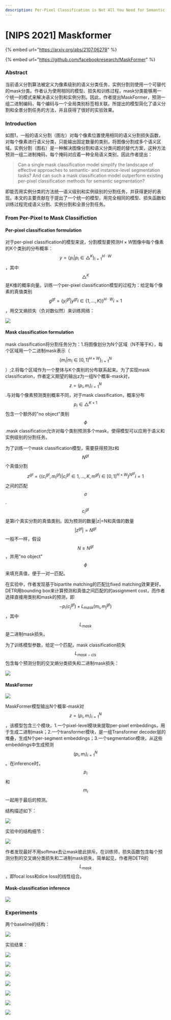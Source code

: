 ```yaml
---
description: Per-Pixel Classification is Not All You Need for Semantic Segmentation
---
```


# \[NIPS 2021] Maskformer

{% embed url="https://arxiv.org/abs/2107.06278" %}

{% embed url="https://github.com/facebookresearch/MaskFormer" %}

### Abstract

当前语义分割算法被定义为像素级别的语义分类任务，实例分割则使用一个可替代的mask分类。作者认为使用相同的模型、损失和训练过程，mask分类能够用一个统一的模式来解决语义分割和实例分割。因此，作者提出MaskFormer，预测一组二进制编码，每个编码与一个全局类别标签相关联。所提出的模型简化了语义分割和全景分割任务的方法，并且获得了很好的实验效果。

### Introduction

&#x20;如图1，一般的语义分割（图左）对每个像素位置使用相同的语义分割损失函数，对每个像素进行语义分类，只能输出固定数量的类别，将图像分割成多个语义区域。实例分割（图右）是一种解决图像分割和语义分类问题的替代方案，这种方法预测一组二进制掩码，每个掩码对应着一种全局语义类别，因此作者提出：

> Can a single mask classification model simplify the landscape of effective approaches to semantic- and instance-level segmentation tasks? And can such a mask classification model outperform existing per-pixel classification methods for semantic segmentation?

即能否用实例分类的方法统一语义级别和实例级别的分割任务，并获得更好的表现。本文的主要贡献在于提出了一个统一的模型，用完全相同的模型、损失函数和训练过程完成语义分割、实例分割和全景分割任务。

### From Per-Pixel to Mask Classifiction

#### Per-pixel classification formulation

对于per-pixel classification的模型来说，分割模型要预测$H\times W$图像中每个像素的K个类别的分布概率：$$y={\{p_i|p_i \in \triangle^K\}}^{H \cdot W}_{i=1}$$，其中$$\triangle^K$$是K维的概率向量。训练一个per-pixel classification模型的过程为：给定每个像素的真值类别$$g^{gt}={\{y^{gt}_i|y^{gt}i \in \{1,...,K\}\}}^{H \cdot W}{i=1}$$，用交叉熵损失（负对数似然）来训练网络：&#x20;

![](<../../../.gitbook/assets/image (199).png>)

#### Mask classification formulation

mask classification将分割任务分为：1.将图像划分为N个区域（N不等于K），每个区域用一个二进制mask表示（$${\{m_i|m_i\in {[0,1]}^{H \times W}\}}^N_{i=1}$$）;2.将每个区域作为一个整体与K个类别的分布联系起来。为了实现mask classification，作者定义期望的输出z为一组N个概率-mask对，$$z={{(p_i,m_i)}}^N_{i=1}$$.与对每个像素预测类别概率不同，对于mask classification，概率分布$$p_i \in \triangle^{K+1}$$包含一个额外的"no object"类别$$\phi$$.mask classification允许对每个类别预测多个mask，使得模型可以应用于语义和实例级别的分割任务。&#x20;

为了训练一个mask classification模型，需要获得预测z和$$N^{gt}$$个真值分割$$z^{gt}={\{(c^{gt}_i,m^{gt}_i)|c^{gt}_i\in {1,...,K},m^{gt}i\in {[0,1]}^{H\times W}\}}^{N^{gt}}{i=1}$$之间的匹配$$\sigma$$.$$c^{gt}_i$$是第i个真实分割的真值类别。因为预测的数量|z|=N和真值的数量$$|z^{gt}|=N^{gt}$$一般不一样，假设$$N \geq N^{gt}$$，并用"no object"$$\phi$$来填充真值，便于一对一匹配。&#x20;

在实验中，作者发现基于bipartite matching的匹配比fixed matching效果更好。DETR用bounding box来计算预测和真值之间匹配的的assignment cost，而作者选择直接用类别和mask的预测，即$$-p_i(c^{gt}_j)+L_{mask}(m_i,m^{gt}_j)$$，其中$$L_{mask}$$是二进制mask损失。&#x20;

为了训练模型参数，给定一个匹配，mask classification损失$$L_{mask-cls}$$包含每个预测分割的交叉熵分类损失和二进制mask损失：&#x20;

![](<../../../.gitbook/assets/image (864).png>)

#### MaskFormer

![](<../../../.gitbook/assets/image (159).png>)

MaskFormer模型输出N个概率-mask对$$z={{(p_i,m_i)}}^N_{i=1}$$，该模型包含三个模块，1.一个pixel-level模块来提取per-pixel embeddings，用于生成二进制mask；2.一个transformer模块，是一组Transformer decoder层的堆叠，生成N个per-segment embeddings；3.一个segmentation模块，从这些embeddings中生成预测$${{(p_i,m_i)}}^N_{i=1}$$。在inference时，$$p_i$$和$$m_i$$一起用于最后的预测。

&#x20;结构描述如下：&#x20;

![](<../../../.gitbook/assets/image (206).png>)

实验中的结构细节：&#x20;

![](<../../../.gitbook/assets/image (18) (1).png>)

作者发现最好不用softmax去让mask彼此排斥。在训练师，损失函数包含每个预测分割的交叉熵分类损失和二进制mask损失。简单起见，作者用DETR的$$L_{mask}$$，即focal loss和dice loss的线性组合。

#### Mask-classification inference

![](<../../../.gitbook/assets/image (251).png>)

### Experiments

两个baseline的结构：&#x20;

![](<../../../.gitbook/assets/image (34).png>)

实验结果：&#x20;

![](<../../../.gitbook/assets/image (669).png>)

![](<../../../.gitbook/assets/image (811).png>)

![](<../../../.gitbook/assets/image (524).png>)

![](<../../../.gitbook/assets/image (680).png>)

![](<../../../.gitbook/assets/image (303).png>)

![](<../../../.gitbook/assets/image (842).png>)

![](<../../../.gitbook/assets/image (351).png>)
